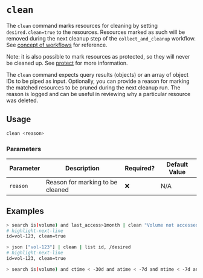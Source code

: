 # `clean`

The `clean` command marks resources for cleaning by setting `desired.clean=true` to the resources. Resources marked as such will be removed during the next cleanup step of the `collect_and_cleanup` workflow. See [concept of workflows](/docs/concepts/automation/workflow) for reference.

Note: it is also possible to mark resources as protected, so they will never be cleaned up. See [protect](./protect.md) for more information.

The `clean` command expects query results (objects) or an array of object IDs to be piped as input. Optionally, you can provide a reason for marking the matched resources to be pruned during the next cleanup run. The reason is logged and can be useful in reviewing why a particular resource was deleted.

## Usage

```bash
clean <reason>
```

### Parameters

| Parameter | Description                      | Required? | Default Value |
| --------- | -------------------------------- | --------- | ------------- |
| `reason`  | Reason for marking to be cleaned | ❌        | N/A           |

## Examples

```bash title="Mark volumes that have not been accessed in the last month for cleanup, and list the ID and desired section for each"
> search is(volume) and last_access>1month | clean "Volume not accessed for longer than 1 month" | list id, /desired
# highlight-next-line
​id=vol-123, clean=true
```

```bash title="Manually mark specific resources for cleanup"
> json ["vol-123"] | clean | list id, /desired
# highlight-next-line
​id=vol-123, clean=true
```

```bash title="Mark all unused EBS volume older than 30 days that had no I/O during the past 7 days for cleaning"
> search is(volume) and ctime < -30d and atime < -7d and mtime < -7d and volume_status = available | clean "older than 30d with more then 7d of not beeing used"
```
